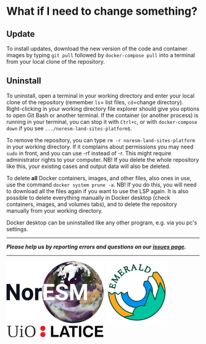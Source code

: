 
# What if I need to change something? 


## Update 

To install updates, download the new version of the code and container images by typing `git pull` followed by `docker-compose pull` into a terminal from your local clone of the repository. 
    

## Uninstall 
To uninstall, open a terminal in your working directory and enter your local clone of the repository (remember `ls`= list files, `cd`=change directory). Right-clicking in your working directory file explorer should give you options to open Git Bash or another terminal. If the container (or another process) is running in your terminal, you can stop it with `Ctrl+c`, or with `docker-compose down` if you see `.../noresm-land-sites-platform$`. 
    
To remove the repository, you can type `rm -r noresm-land-sites-platform` in your working directory. If it complains about permissions you may need `sudo` in front, and you can use -rf instead of -r. This might require administrator rights to your computer. NB! If you delete the whole repository like this, your existing cases and output data will also be deleted.

To delete **all** Docker containers, images, and other files, also ones in use, use the command `docker system prune -a`. NB! If you do this, you will need to download all the files again if you want to use the LSP again. It is also possible to delete everything manually in Docker desktop (check containers, images, and volumes tabs), and to delete the repository manually from your working directory.
    
Docker desktop can be uninstalled like any other program, e.g. via you pc's settings. 

***************************************************

***Please help us by reporting errors and questions on our [issues page](https://github.com/NorESMhub/noresm-land-sites-platform/issues/new).***

***************************************************

[![NorESM](img/NORESM-logo.png "the Norwegian Earth System Model")](https://www.noresm.org/)
[![EMERALD](img/Emerald_darktext_whiteBG_small.png "EMERALD project")](https://www.mn.uio.no/geo/english/research/projects/emerald/)
[![LATICE](img/UiO_LATICE_logo_black_small.png "Land-ATmosphere Interactions in Cold Environments research group")](https://www.mn.uio.no/geo/english/research/groups/latice/)

